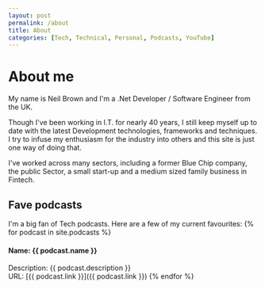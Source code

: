 ```yaml
---
layout: post
permalink: /about
title: About
categories: [Tech, Technical, Personal, Podcasts, YouTube]
---
```

# About me

My name is Neil Brown and I'm a .Net Developer / Software Engineer from the UK.

Though I've been working in I.T. for nearly 40 years, I still keep myself up to date with the latest Development technologies, frameworks and techniques. I try to infuse my enthusiasm for the industry into others and this site is just one way of doing that.

I've worked across many sectors, including a former Blue Chip company, the public Sector, a small start-up and a medium sized family business in Fintech.

## Fave podcasts
I'm a big fan of Tech podcasts. Here are a few of my current favourites:
 {% for podcast in site.podcasts %}
#### Name: {{ podcast.name }}  
Description: {{ podcast.description }}  
URL: [{{ podcast.link }}]({{ podcast.link }})
 {% endfor %}

